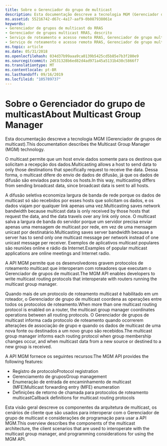 ```yaml
---
title: Sobre o Gerenciador do grupo de multicast
description: Esta documentação descreve a tecnologia MGM (Gerenciador de grupos de multicast).
ms.assetid: 55216742-d67c-4a17-aaf9-0b087938061e
keywords:
- Gerenciador de grupos de multicast do RRAS
- Gerenciador de grupos multicast RRAS, descrito
- Serviço de roteamento e acesso remoto RRAS, Gerenciador de grupo multicast
- Serviço de roteamento e acesso remoto RRAS, Gerenciador de grupo multicast, descrito
ms.topic: article
ms.date: 05/31/2018
ms.openlocfilehash: 034d37b99aaa9ca0139b5425cd5b85e7b3f280e9
ms.sourcegitcommit: 2d531328b6ed82d4ad971a45a5131b430c5866f7
ms.translationtype: MT
ms.contentlocale: pt-BR
ms.lasthandoff: 09/16/2019
ms.locfileid: "105789737"
---
```

# <a name="about-multicast-group-manager"></a><span data-ttu-id="96601-107">Sobre o Gerenciador do grupo de multicast</span><span class="sxs-lookup"><span data-stu-id="96601-107">About Multicast Group Manager</span></span>

<span data-ttu-id="96601-108">Esta documentação descreve a tecnologia MGM (Gerenciador de grupos de multicast).</span><span class="sxs-lookup"><span data-stu-id="96601-108">This documentation describes the Multicast Group Manager (MGM) technology.</span></span>

<span data-ttu-id="96601-109">O multicast permite que um host envie dados somente para os destinos que solicitam a recepção dos dados.</span><span class="sxs-lookup"><span data-stu-id="96601-109">Multicasting allows a host to send data to only those destinations that specifically request to receive the data.</span></span> <span data-ttu-id="96601-110">Dessa forma, o multicast difere do envio de dados de difusão, já que os dados de difusão são enviados para todos os hosts.</span><span class="sxs-lookup"><span data-stu-id="96601-110">In this way, multicasting differs from sending broadcast data, since broadcast data is sent to all hosts.</span></span>

<span data-ttu-id="96601-111">A difusão seletiva economiza largura de banda de rede porque os dados de multicast só são recebidos por esses hosts que solicitam os dados, e os dados viajam por qualquer link apenas uma vez.</span><span class="sxs-lookup"><span data-stu-id="96601-111">Multicasting saves network bandwidth because multicast data is only received by those hosts that request the data, and the data travels over any link only once.</span></span> <span data-ttu-id="96601-112">O multicast salva a largura de banda do servidor porque um servidor precisa enviar apenas uma mensagem de multicast por rede, em vez de uma mensagem unicast por destinatário.</span><span class="sxs-lookup"><span data-stu-id="96601-112">Multicasting saves server bandwidth because a server has to send only one multicast message per network instead of one unicast message per receiver.</span></span> <span data-ttu-id="96601-113">Exemplos de aplicativos multicast populares são reuniões online e rádio da Internet.</span><span class="sxs-lookup"><span data-stu-id="96601-113">Examples of popular multicast applications are online meetings and Internet radio.</span></span>

<span data-ttu-id="96601-114">A API MGM permite que os desenvolvedores gravem protocolos de roteamento multicast que interoperam com roteadores que executam o Gerenciador de grupos de multicast.</span><span class="sxs-lookup"><span data-stu-id="96601-114">The MGM API enables developers to write multicast routing protocols that interoperate with routers running the multicast group manager.</span></span>

<span data-ttu-id="96601-115">Quando mais de um protocolo de roteamento multicast é habilitado em um roteador, o Gerenciador de grupo de multicast coordena as operações entre todos os protocolos de roteamento.</span><span class="sxs-lookup"><span data-stu-id="96601-115">When more than one multicast routing protocol is enabled on a router, the multicast group manager coordinates operations between all routing protocols.</span></span> <span data-ttu-id="96601-116">O Gerenciador de grupos de multicast informa cada protocolo de roteamento quando ocorrerem alterações de associação de grupo e quando os dados de multicast de uma nova fonte ou destinados a um novo grupo são recebidos.</span><span class="sxs-lookup"><span data-stu-id="96601-116">The multicast group manager informs each routing protocol when group membership changes occur, and when multicast data from a new source or destined to a new group is received.</span></span>

<span data-ttu-id="96601-117">A API MGM fornece os seguintes recursos:</span><span class="sxs-lookup"><span data-stu-id="96601-117">The MGM API provides the following features:</span></span>

-   <span data-ttu-id="96601-118">Registro de protocolo</span><span class="sxs-lookup"><span data-stu-id="96601-118">Protocol registration</span></span>
-   <span data-ttu-id="96601-119">Gerenciamento de grupos</span><span class="sxs-lookup"><span data-stu-id="96601-119">Group management</span></span>
-   <span data-ttu-id="96601-120">Enumeração de entrada de encaminhamento de multicast (MFE)</span><span class="sxs-lookup"><span data-stu-id="96601-120">Multicast forwarding entry (MFE) enumeration</span></span>
-   <span data-ttu-id="96601-121">Definições de retorno de chamada para protocolos de roteamento multicast</span><span class="sxs-lookup"><span data-stu-id="96601-121">Callback definitions for multicast routing protocols</span></span>

<span data-ttu-id="96601-122">Esta visão geral descreve os componentes da arquitetura de multicast, os cenários de cliente que são usados para interoperar com o Gerenciador de grupo de multicast e considerações de programação para usar a API MGM.</span><span class="sxs-lookup"><span data-stu-id="96601-122">This overview describes the components of the multicast architecture, the client scenarios that are used to interoperate with the multicast group manager, and programming considerations for using the MGM API.</span></span>

 

 




